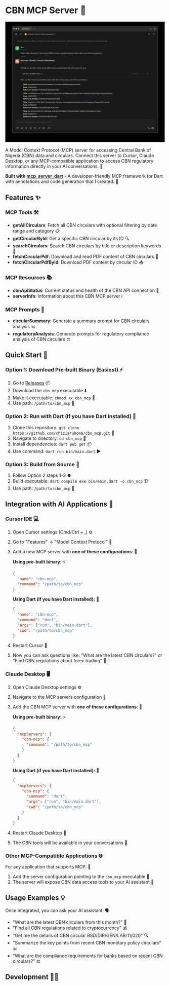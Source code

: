 # CBN MCP Server 🏦

![CBN MCP Server](image.png)

A Model Context Protocol (MCP) server for accessing Central Bank of Nigeria (CBN) data and circulars. Connect this server to Cursor, Claude Desktop, or any MCP-compatible application to access CBN regulatory information directly in your AI conversations. 🚀

**Built with [mcp_server_dart](https://pub.dev/packages/mcp_server_dart)** - A developer-friendly MCP framework for Dart with annotations and code generation that I created. 💪

## Features ✨

### MCP Tools 🛠️
- **getAllCirculars**: Fetch all CBN circulars with optional filtering by date range and category 📋
- **getCircularById**: Get a specific CBN circular by its ID 🔍
- **searchCirculars**: Search CBN circulars by title or description keywords 🔎
- **fetchCircularPdf**: Download and read PDF content of CBN circulars 📄
- **fetchCircularPdfById**: Download PDF content by circular ID 📥

### MCP Resources 📚
- **cbnApiStatus**: Current status and health of the CBN API connection 💚
- **serverInfo**: Information about this CBN MCP server ℹ️

### MCP Prompts 💬
- **circularSummary**: Generate a summary prompt for CBN circulars analysis 📊
- **regulatoryAnalysis**: Generate prompts for regulatory compliance analysis of CBN circulars ⚖️

## Quick Start 🚀

### Option 1: Download Pre-built Binary (Easiest) ⚡
1. Go to [Releases](https://github.com/chiziaruhoma/cbn_mcp/releases) 📦
2. Download the `cbn_mcp` executable ⬇️
3. Make it executable: `chmod +x cbn_mcp` 🔧
4. Use path: `/path/to/cbn_mcp` 📁

### Option 2: Run with Dart (If you have Dart installed) 🎯
1. Clone this repository: `git clone https://github.com/chiziaruhoma/cbn_mcp.git` 📂
2. Navigate to directory: `cd cbn_mcp` 📍
3. Install dependencies: `dart pub get` 📦
4. Use command: `dart run bin/main.dart` ▶️

### Option 3: Build from Source 🔨
1. Follow Option 2 steps 1-3 ⬆️
2. Build executable: `dart compile exe bin/main.dart -o cbn_mcp` 🏗️
3. Use path: `/path/to/cbn_mcp` 📁

## Integration with AI Applications 🤖

### Cursor IDE 💻

1. Open Cursor settings (Cmd/Ctrl + ,) ⚙️
2. Go to "Features" → "Model Context Protocol" 🔧
3. Add a new MCP server with **one of these configurations**: 📝

   **Using pre-built binary:** ⚡
   ```json
   {
     "name": "cbn-mcp",
     "command": "/path/to/cbn_mcp"
   }
   ```

   **Using Dart (if you have Dart installed):** 🎯
   ```json
   {
     "name": "cbn-mcp",
     "command": "dart",
     "args": ["run", "bin/main.dart"],
     "cwd": "/path/to/cbn_mcp"
   }
   ```

4. Restart Cursor 🔄
5. Now you can ask questions like: "What are the latest CBN circulars?" or "Find CBN regulations about forex trading" 💬

### Claude Desktop 🖥️

1. Open Claude Desktop settings ⚙️
2. Navigate to the MCP servers configuration 🔧
3. Add the CBN MCP server with **one of these configurations**: 📝

   **Using pre-built binary:** ⚡
   ```json
   {
     "mcpServers": {
       "cbn-mcp": {
         "command": "/path/to/cbn_mcp"
       }
     }
   }
   ```

   **Using Dart (if you have Dart installed):** 🎯
   ```json
   {
     "mcpServers": {
       "cbn-mcp": {
         "command": "dart",
         "args": ["run", "bin/main.dart"],
         "cwd": "/path/to/cbn_mcp"
       }
     }
   }
   ```

4. Restart Claude Desktop 🔄
5. The CBN tools will be available in your conversations 🎉

### Other MCP-Compatible Applications 🌐

For any application that supports MCP: 🔌
1. Add the server configuration pointing to the `cbn_mcp` executable 📝
2. The server will expose CBN data access tools to your AI assistant 🤖

## Usage Examples 💡

Once integrated, you can ask your AI assistant: 🗣️

- "What are the latest CBN circulars from this month?" 📅
- "Find all CBN regulations related to cryptocurrency" 💰
- "Get me the details of CBN circular BSD/DIR/GEN/LAB/11/020" 🔍
- "Summarize the key points from recent CBN monetary policy circulars" 📊
- "What are the compliance requirements for banks based on recent CBN circulars?" ⚖️

## Development 👨‍💻